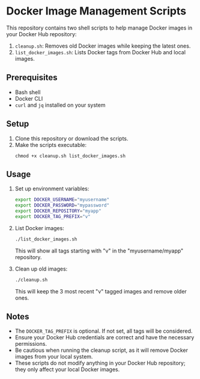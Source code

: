 # Docker Image Management Scripts

This repository contains two shell scripts to help manage Docker images in your Docker Hub repository:

1. `cleanup.sh`: Removes old Docker images while keeping the latest ones.
2. `list_docker_images.sh`: Lists Docker tags from Docker Hub and local images.

## Prerequisites

- Bash shell
- Docker CLI
- `curl` and `jq` installed on your system

## Setup

1. Clone this repository or download the scripts.
2. Make the scripts executable:
   ```
   chmod +x cleanup.sh list_docker_images.sh
   ```

## Usage

1. Set up environment variables:
   ```bash
   export DOCKER_USERNAME="myusername"
   export DOCKER_PASSWORD="mypassword"
   export DOCKER_REPOSITORY="myapp"
   export DOCKER_TAG_PREFIX="v"
   ```

2. List Docker images:
   ```bash
   ./list_docker_images.sh
   ```
   This will show all tags starting with "v" in the "myusername/myapp" repository.

3. Clean up old images:
   ```bash
   ./cleanup.sh
   ```
   This will keep the 3 most recent "v" tagged images and remove older ones.

## Notes

- The `DOCKER_TAG_PREFIX` is optional. If not set, all tags will be considered.
- Ensure your Docker Hub credentials are correct and have the necessary permissions.
- Be cautious when running the cleanup script, as it will remove Docker images from your local system.
- These scripts do not modify anything in your Docker Hub repository; they only affect your local Docker images.

